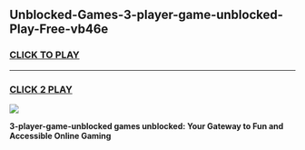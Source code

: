 
## Unblocked-Games-3-player-game-unblocked-Play-Free-vb46e
<h3>
<a href="https://premium76.site?title=3-player-game-unblocked&ref=23A">CLICK TO PLAY</a></h3>
<hr>

<h3>
<a href="https://premium76.site?title=3-player-game-unblocked&ref=23A">CLICK 2 PLAY</a>
  
</h3>

<a href="https://premium76.site?title=3-player-game-unblocked&ref=23A"><img src="https://clearcache.store/games.png"></a>


**3-player-game-unblocked games unblocked: Your Gateway to Fun and Accessible Online Gaming**
